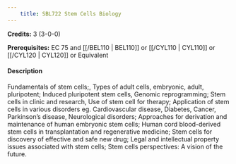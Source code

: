```yaml
---
    title: SBL722 Stem Cells Biology
---
```

**Credits:** 3 (3-0-0)



**Prerequisites:** EC 75 and [[/BEL110 | BEL110]] or [[/CYL110 | CYL110]] or [[/CYL120 | CYL120]] or Equivalent

#### Description 
Fundamentals of stem cells;, Types of adult cells, embryonic, adult, pluripotent; Induced pluripotent stem cells, Genomic reprogramming; Stem cells in clinic and research, Use of stem cell for therapy; Application of stem cells in various disorders eg. Cardiovascular disease, Diabetes, Cancer, Parkinson’s disease, Neurological disorders; Approaches for derivation and maintenance of human embryonic stem cells; Human cord blood-derived stem cells in transplantation and regenerative medicine; Stem cells for discovery of effective and safe new drug; Legal and intellectual property issues associated with stem cells; Stem cells perspectives: A vision of the future.